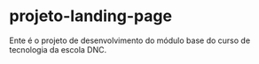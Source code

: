 # projeto-landing-page
Ente é o projeto de desenvolvimento do módulo base do curso de tecnologia da escola DNC. 
